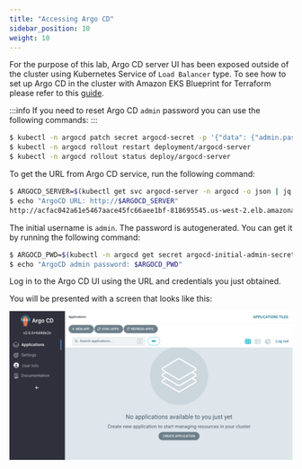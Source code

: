 ```yaml
---
title: "Accessing Argo CD"
sidebar_position: 10
weight: 10
---
```


For the purpose of this lab, Argo CD server UI has been exposed outside of the cluster using Kubernetes Service of `Load Balancer` type. To see how to set up Argo CD in the cluster with Amazon EKS Blueprint for Terraform please refer to this [guide](https://aws-ia.github.io/terraform-aws-eks-blueprints/).

:::info
If you need to reset Argo CD `admin` password you can use the following commands:
:::

```bash
$ kubectl -n argocd patch secret argocd-secret -p '{"data": {"admin.password": null, "admin.passwordMtime": null}}'
$ kubectl -n argocd rollout restart deployment/argocd-server
$ kubectl -n argocd rollout status deploy/argocd-server
```

To get the URL from Argo CD service, run the following command:

```bash
$ ARGOCD_SERVER=$(kubectl get svc argocd-server -n argocd -o json | jq --raw-output '.status.loadBalancer.ingress[0].hostname')
$ echo "ArgoCD URL: http://$ARGOCD_SERVER"
http://acfac042a61e5467aace45fc66aee1bf-818695545.us-west-2.elb.amazonaws.com
```

The initial username is `admin`. The password is autogenerated. You can get it by running the following command:

```bash
$ ARGOCD_PWD=$(kubectl -n argocd get secret argocd-initial-admin-secret -o jsonpath="{.data.password}" | base64 -d)
$ echo "ArgoCD admin password: $ARGOCD_PWD"
```

Log in to the Argo CD UI using the URL and credentials you just obtained.

You will be presented with a screen that looks like this:

![argocd-ui](assets/argocd-ui.png)
